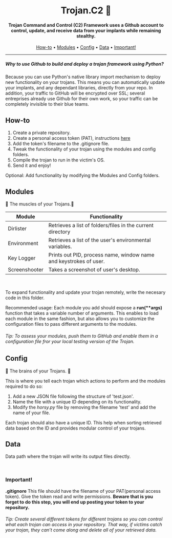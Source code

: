 <h1 align="center"> Trojan.C2 🐎</h1>
<h4 align="center">Trojan Command and Control (C2) Framework uses a Github account to control, update, and receive data from your implants while remaining stealthy.</h4>

<p align="center">
  <a href="#How-to">How-to</a> •
  <a href="#Modules">Modules</a> •
  <a href="#Config">Config</a> •
  <a href="#Data">Data</a> •
  <a href="#Data">Important!</a>
</p>

___

<h5>Why to use Github to build and deploy a trojan framework using Python?</h5>
Because you can use Python's native library import mechanism to deploy new functionality on your trojans. This means you can automatically update your implants, and any dependant libraries, directly from your repo.
In addition, your traffic to GitHub will be encrypted over SSL; several entreprises already use Github for their own work, so your traffic can be completely invisible to their blue teams. 

## How-to

1. Create a private repository.
2. Create a personal access token (PAT), instructions [here](https://help.github.com/en/github/authenticating-to-github/creating-a-personal-access-token-for-the-command-line/)
3. Add the token's filename to the .gitignore file.
4. Tweak the functionality of your trojan using the modules and config folders.
5. Compile the trojan to run in the victim's OS.
6. Send it and enjoy!

<p>Optional: Add functionality by modifying the Modules and Config folders.</p>

## Modules

💪 The muscles of your Trojans.💪 <br />

<table>
<thead>
<tr>
<th>Module</th>
<th>Functionality</th>
</tr>
</thead>
<tbody>
<tr>
<td>Dirlister</td>
<td>Retrieves a list of folders/files in the current directory</td>
</tr>
<tr>
<td>Environment</td>
<td>Retrieves a list of the user's environmental variables. </td>
</tr>
<tr>
<td>Key Logger</td>
<td>Prints out PID, process name, window name and keystrokes of user.</td>
</tr>
<tr>  
<td>Screenshooter</td>
<td>Takes a screenshot of user's desktop. </td>
</tr>
</tbody>
</table>
 <br />
<p>To expand functionality and update your trojan remotely, write the necesary code in this folder. </p>
<p>Recommended usage: 
  Each module you add should expose a <strong>run(**args)</strong> function that takes a variable number of arguments. 
This enables to load each module in the same fashion, but also allows you to customize the configuration
files to pass different arguments to the modules. </p>

<h6> Tip: To assess your modules, push them to GitHub and enable them in a configuration file fror your local testing version of the Trojan.</h6> 

## Config

🧠 The brains of your Trojans. 🧠  <br />
<p>This is where you tell each trojan which actions to perform and the modules required to do so:<br />

1. Add a new JSON file following the structure of 'test.json'.
2. Name the file with a unique ID depending on its functionality. 
3. Modify the *horsy.py* file by removing the filename 'test' and add the name of your file. 

</p>
Each trojan should also have a unique ID. This help when sorting retrieved data based on the ID and provides modular
control of your trojans. 

## Data

Data path where the trojan will write its output files directly. 

<br>

### Important!

<p>
<strong>.gitignore</strong>
This file should have the filename of your PAT(personal access token). Give the token read and write permissions.
<strong>Beware that is you forget to do this step, you will end up posting your token to your repository. </strong>
</p>
<h6> Tip: Create several different tokens for different trojans so you can control what each trojan can access in your repository. That way, if victims catch your trojan, they can’t come along and delete all of your retrieved data.</h6> 
